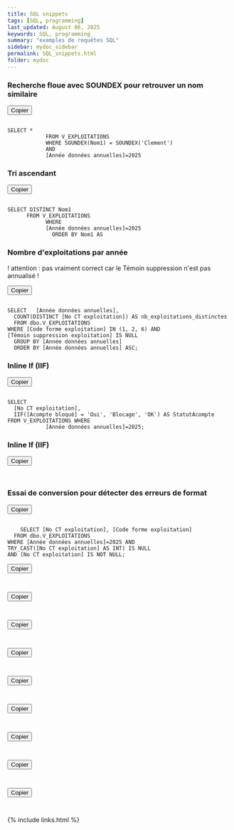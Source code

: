 ```yaml
---
title: SQL snippets
tags: [SQL, programming]
last_updated: August 06, 2025
keywords: SQL, programming
summary: "exemples de requêtes SQL"
sidebar: mydoc_sidebar
permalink: SQL_snippets.html
folder: mydoc
---
```


<script src="https://cdnjs.cloudflare.com/ajax/libs/clipboard.js/2.0.8/clipboard.min.js"></script>
<script>
var clipboard = new ClipboardJS('.copy-btn');
clipboard.on('success', function(e) {
    console.info('Texte copié :', e.text);
    e.clearSelection();
});
clipboard.on('error', function(e) {
    console.error('Erreur lors de la copie :', e);
});
</script>

### Recherche floue avec SOUNDEX pour retrouver un nom similaire

<!-- Bouton Copier -->
<button class="copy-btn" data-clipboard-target="#codeBlock1">Copier</button>
<pre><code id="codeBlock1">
SELECT *
            FROM V_EXPLOITATIONS
            WHERE SOUNDEX(Nom1) = SOUNDEX('Clement') 
            AND 
            [Année données annuelles]=2025
</code></pre>

### Tri ascendant 

<button class="copy-btn" data-clipboard-target="#codeBlock2">Copier</button>
<pre><code id="codeBlock2">
SELECT DISTINCT Nom1
      FROM V_EXPLOITATIONS
            WHERE
            [Année données annuelles]=2025
              ORDER BY Nom1 AS
</code></pre>

### Nombre d'exploitations par année 

! attention : pas vraiment correct car le Témoin suppression n'est pas annualisé !

<button class="copy-btn" data-clipboard-target="#codeBlock3">Copier</button>
<pre><code id="codeBlock3">
SELECT   [Année données annuelles], 
  COUNT(DISTINCT [No CT exploitation]) AS nb_exploitations_distinctes
  FROM dbo.V_EXPLOITATIONS
WHERE [Code forme exploitation] IN (1, 2, 6) AND
[Témoin suppression exploitation] IS NULL
  GROUP BY [Année données annuelles]
  ORDER BY [Année données annuelles] ASC;
</code></pre>


### Inline If (IIF)

<button class="copy-btn" data-clipboard-target="#codeBlock4">Copier</button>
<pre><code id="codeBlock4">
SELECT 
  [No CT exploitation],
  IIF([Acompte bloqué] = 'Oui', 'Blocage', 'OK') AS StatutAcompte
FROM V_EXPLOITATIONS WHERE
            [Année données annuelles]=2025;
</code></pre>

### Inline If (IIF)

<button class="copy-btn" data-clipboard-target="#codeBlock5">Copier</button>
<pre><code id="codeBlock5">
</code></pre>

### Essai de conversion pour détecter des erreurs de format

<button class="copy-btn" data-clipboard-target="#codeBlock6">Copier</button>
<pre><code id="codeBlock6">
    SELECT [No CT exploitation], [Code forme exploitation]
  FROM dbo.V_EXPLOITATIONS
WHERE [Année données annuelles]=2025 AND
TRY_CAST([No CT exploitation] AS INT) IS NULL
AND [No CT exploitation] IS NOT NULL;
</code></pre>

<button class="copy-btn" data-clipboard-target="#codeBlock7">Copier</button>
<pre><code id="codeBlock7">
</code></pre>

<button class="copy-btn" data-clipboard-target="#codeBlock8">Copier</button>
<pre><code id="codeBlock8">
</code></pre>

<button class="copy-btn" data-clipboard-target="#codeBlock9">Copier</button>
<pre><code id="codeBlock9">
</code></pre>

<button class="copy-btn" data-clipboard-target="#codeBlock10">Copier</button>
<pre><code id="codeBlock10">
</code></pre>

<button class="copy-btn" data-clipboard-target="#codeBlock11">Copier</button>
<pre><code id="codeBlock11">
</code></pre>

<button class="copy-btn" data-clipboard-target="#codeBlock12">Copier</button>
<pre><code id="codeBlock12">
</code></pre>

<button class="copy-btn" data-clipboard-target="#codeBlock13">Copier</button>
<pre><code id="codeBlock13">
</code></pre>

<button class="copy-btn" data-clipboard-target="#codeBlock14">Copier</button>
<pre><code id="codeBlock14">
</code></pre>

<button class="copy-btn" data-clipboard-target="#codeBlock15">Copier</button>
<pre><code id="codeBlock15">
</code></pre>




{% include links.html %}
